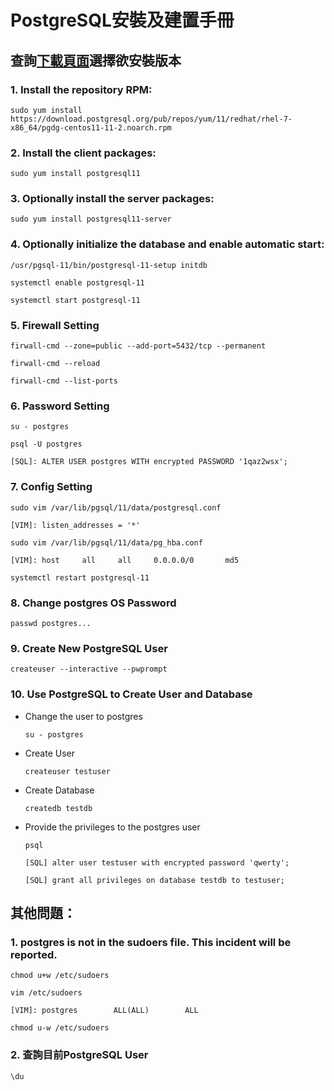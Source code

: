 #   PostgreSQL安裝及建置手冊
##  查詢[下載頁面](https://www.postgresql.org/download/linux/redhat/ "下載頁面")選擇欲安裝版本
### 1. Install the repository RPM: 
<pre><code>sudo yum install https://download.postgresql.org/pub/repos/yum/11/redhat/rhel-7-x86_64/pgdg-centos11-11-2.noarch.rpm</code></pre>
### 2. Install the client packages:
<pre><code>sudo yum install postgresql11</code></pre>
### 3. Optionally install the server packages:
<pre><code>sudo yum install postgresql11-server</code></pre>
### 4. Optionally initialize the database and enable automatic start:
<pre><code>/usr/pgsql-11/bin/postgresql-11-setup initdb</code></pre>
<pre><code>systemctl enable postgresql-11</code></pre>
<pre><code>systemctl start postgresql-11</code></pre>
### 5. Firewall Setting
<pre><code>firwall-cmd --zone=public --add-port=5432/tcp --permanent</code></pre>
<pre><code>firwall-cmd --reload</code></pre>
<pre><code>firwall-cmd --list-ports</code></pre>
### 6. Password Setting
<pre><code>su - postgres</code></pre>
<pre><code>psql -U postgres</code></pre>
    [SQL]: ALTER USER postgres WITH encrypted PASSWORD '1qaz2wsx';
### 7. Config Setting 
<pre><code>sudo vim /var/lib/pgsql/11/data/postgresql.conf</code></pre>
    [VIM]: listen_addresses = '*'
<pre><code>sudo vim /var/lib/pgsql/11/data/pg_hba.conf</code></pre>
    [VIM]: host     all     all     0.0.0.0/0       md5
<pre><code>systemctl restart postgresql-11</code></pre>
### 8. Change postgres OS Password
<pre><code>passwd postgres...</code></pre>
### 9. Create New PostgreSQL User
<pre><code>createuser --interactive --pwprompt</code></pre>
### 10. Use PostgreSQL to Create User and Database
- Change the user to postgres
    <pre><code>su - postgres</code></pre>
- Create User
    <pre><code>createuser testuser</code></pre>
- Create Database
    <pre><code>createdb testdb</code></pre>
- Provide the privileges to the postgres user
    <pre><code>psql</code></pre>
    <pre><code>[SQL] alter user testuser with encrypted password 'qwerty';</code></pre>
    <pre><code>[SQL] grant all privileges on database testdb to testuser;</code></pre>
## 其他問題：
### 1. postgres is not in the sudoers file.  This incident will be reported.
<pre><code>chmod u+w /etc/sudoers</code></pre>
<pre><code>vim /etc/sudoers</code></pre>
<pre><code>[VIM]: postgres        ALL(ALL)        ALL</code></pre>
<pre><code>chmod u-w /etc/sudoers</code></pre>
### 2. 查詢目前PostgreSQL User 
<pre><code>\du</code></pre>
